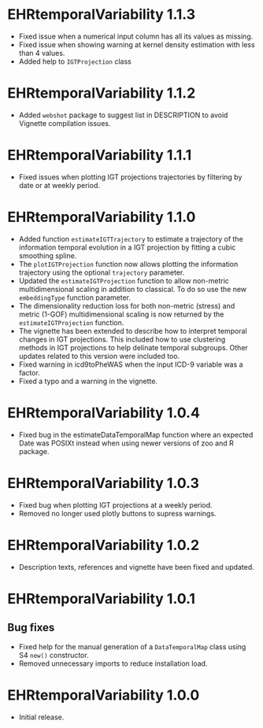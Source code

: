 # EHRtemporalVariability 1.1.3

* Fixed issue when a numerical input column has all its values as missing.
* Fixed issue when showing warning at kernel density estimation with less than 4 values.
* Added help to `IGTProjection` class

# EHRtemporalVariability 1.1.2

* Added `webshot` package to suggest list in DESCRIPTION to avoid Vignette compilation issues.

# EHRtemporalVariability 1.1.1

* Fixed issues when plotting IGT projections trajectories by filtering by date or at weekly period.

# EHRtemporalVariability 1.1.0

* Added function `estimateIGTTrajectory` to estimate a trajectory of the information temporal evolution in a IGT projection by fitting a cubic smoothing spline.
* The `plotIGTProjection` function now allows plotting the information trajectory using the optional `trajectory` parameter.
* Updated the `estimateIGTProjection` function to allow non-metric multidimensional scaling in addition to classical. To do so use the new `embeddingType` function parameter.
* The dimensionality reduction loss for both non-metric (stress) and metric (1-GOF) multidimensional scaling is now returned by the `estimateIGTProjection` function.
* The vignette has been extended to describe how to interpret temporal changes in IGT projections. This included how to use clustering methods in IGT projections to help delinate temporal subgroups. Other updates related to this version were included too.
* Fixed warning in icd9toPheWAS when the input ICD-9 variable was a factor.
* Fixed a typo and a warning in the vignette.

# EHRtemporalVariability 1.0.4

* Fixed bug in the estimateDataTemporalMap function where an expected Date was POSIXt instead when using newer versions of zoo and R package.

# EHRtemporalVariability 1.0.3

* Fixed bug when plotting IGT projections at a weekly period.
* Removed no longer used plotly buttons to supress warnings.

# EHRtemporalVariability 1.0.2

* Description texts, references and vignette have been fixed and updated.

# EHRtemporalVariability 1.0.1

## Bug fixes

* Fixed help for the manual generation of a `DataTemporalMap` class using S4 `new()` constructor.
* Removed unnecessary imports to reduce installation load.

# EHRtemporalVariability 1.0.0

* Initial release.